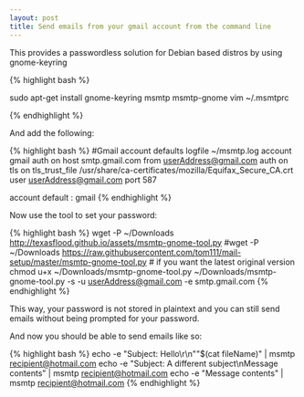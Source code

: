 ```yaml
---
layout: post
title: Send emails from your gmail account from the command line
---
```

This provides a passwordless solution for Debian based distros by using gnome-keyring


{% highlight bash %}

sudo apt-get install gnome-keyring msmtp msmtp-gnome
vim ~/.msmtprc

{% endhighlight %}

And add the following:

{% highlight bash %}
#Gmail account
defaults
logfile ~/msmtp.log
account gmail
auth on
host smtp.gmail.com
from userAddress@gmail.com
auth on
tls on
tls_trust_file /usr/share/ca-certificates/mozilla/Equifax_Secure_CA.crt
user userAddress@gmail.com
port 587

account default : gmail
{% endhighlight %}

Now use the tool to set your password:

{% highlight bash %}
wget -P ~/Downloads http://texasflood.github.io/assets/msmtp-gnome-tool.py
#wget -P ~/Downloads https://raw.githubusercontent.com/tom111/mail-setup/master/msmtp-gnome-tool.py # if you want the latest original version
chmod u+x ~/Downloads/msmtp-gnome-tool.py
~/Downloads/msmtp-gnome-tool.py -s -u userAddress@gmail.com -e smtp.gmail.com
{% endhighlight %}

This way, your password is not stored in plaintext and you can still send emails without being prompted for your password.

And now you should be able to send emails like so:

{% highlight bash %}
echo -e "Subject: Hello\r\n""$(cat fileName)" | msmtp recipient@hotmail.com
echo -e "Subject: A different subject\nMessage contents" | msmtp recipient@hotmail.com
echo -e "Message contents" | msmtp recipient@hotmail.com
{% endhighlight %}
 
